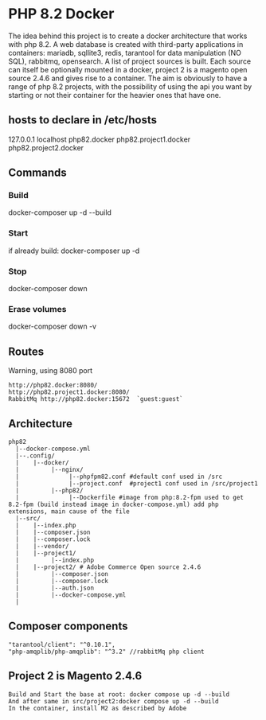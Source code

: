 
# PHP 8.2 Docker
The idea behind this project is to create a docker architecture that works with php 8.2. A web database is created with third-party applications in containers: mariadb, sqllite3, redis, tarantool for data manipulation (NO SQL), rabbitmq, opensearch. A list of project sources is built. Each source can itself be optionally mounted in a docker, project 2 is a magento open source 2.4.6 and gives rise to a container. The aim is obviously to have a range of php 8.2 projects, with the possibility of using the api you want by starting or not their container for the heavier ones that have one.

## hosts to declare in /etc/hosts
127.0.0.1   localhost php82.docker php82.project1.docker php82.project2.docker

## Commands 
### Build
docker-composer up -d --build
### Start
if already build: docker-composer up -d
### Stop
docker-composer down
### Erase volumes
docker-composer down -v

## Routes
Warning, using 8080 port
```
http://php82.docker:8080/  
http://php82.project1.docker:8080/  
RabbitMq http://php82.docker:15672  `guest:guest`  
```

## Architecture
```
php82  
  |--docker-compose.yml  
  |--.config/  
  |    |--docker/  
  |         |--nginx/  
  |              |--phpfpm82.conf #default conf used in /src  
  |              |--project.conf  #project1 conf used in /src/project1  
  |         |--php82/  
  |              |--Dockerfile #image from php:8.2-fpm used to get 8.2-fpm (build instead image in docker-compose.yml) add php extensions, main cause of the file        
  |--src/  
  |    |--index.php  
  |    |--composer.json  
  |    |--composer.lock  
  |    |--vendor/  
  |    |--project1/  
  |         |--index.php
  |    |--project2/ # Adobe Commerce Open source 2.4.6  
  |         |--composer.json
  |         |--composer.lock
  |         |--auth.json
  |         |--docker-compose.yml  
  |    
```

## Composer components
```
"tarantool/client": "^0.10.1",  
"php-amqplib/php-amqplib": "^3.2" //rabbitMq php client
```  

## Project 2 is Magento 2.4.6
```
Build and Start the base at root: docker compose up -d --build
And after same in src/project2:docker compose up -d --build
In the container, install M2 as described by Adobe
```

